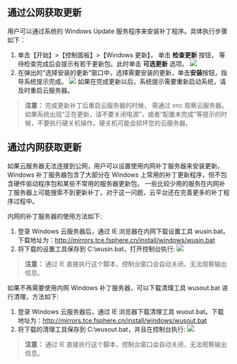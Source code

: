 ## 通过公网获取更新
用户可以通过系统的 Windows Update 服务程序来安装补丁程序。具体执行步骤如下：
1. 单击【开始】>【控制面板】>【Windows 更新】， 单击 **检查更新** 按钮， 等待检查完成后会提示有若干更新包。此时单击 **可选更新** 选项。
 ![](http://imgcache.tce.fsphere.cn/static/mc.qcloudimg.com/static/img/427adcd28ef541476212e3f2098a69c6/20.png)
2. 在弹出的“选择安装的更新”窗口中，选择需要安装的更新，单击**安装**按钮，指导系统提示完成。
 ![](http://imgcache.tce.fsphere.cn/static/mccdn.qcloud.com/img56b2ba48e4d8f.png)
如果在完成更新以后，系统提示需要重新启动系统，请及时重启云服务器。

>**注意：**
>完成更新补丁后重启云服务器的时候， 需通过 vnc 观察云服务器。如果系统出现“正在更新，请不要关闭电源”，或者“配置未完成”等提示的时候，不要执行硬关机操作。硬关机可能会损坏您的云服务器。

## 通过内网获取更新
如果云服务器无法连接到公网，用户可以设置使用内网补丁服务器来安装更新。 Windows 补丁服务器包含了大部分在 Windows 上常用的补丁更新程序，但不包含硬件驱动程序包和某些不常用的服务器更新包。
一些比较少用的服务在内网补丁服务器上可能搜索不到更新补丁。对于这一问题，云平台还在完善更多的补丁程序过程中。

内网的补丁服务器的使用方法如下:
1. 登录 Windows 云服务器后，通过 IE 浏览器在内网下载设置工具 wusin.bat。下载地址为：http://mirrors.tce.fsphere.cn/install/windows/wusin.bat
2. 将下载的设置工具保存到 C:\wusin.bat，打开控制台执行:
![](http://imgcache.tce.fsphere.cn/static/mccdn.qcloud.com/img56b2bae4c1a05.png)
>**注意：**
>通过 IE 直接执行这个脚本，控制台窗口会自动关闭，无法观察输出信息。

如果不再需要使用内网 Windows 补丁服务器，可以下载清理工具 wusout.bat 进行清理，方法如下:
1. 登录 Windows 云服务器后，通过 IE 浏览器下载清理工具 wuout.bat。下载地址为：http://mirrors.tce.fsphere.cn/install/windows/wusout.bat
2. 将下载的清理工具保存到 C:\wusout.bat，并且在控制台执行:
![](http://imgcache.tce.fsphere.cn/static/mccdn.qcloud.com/img56b2bb66dc99f.png)
>**注意：**
>通过 IE 直接执行这个脚本，控制台窗口会自动关闭，无法观察输出信息。
